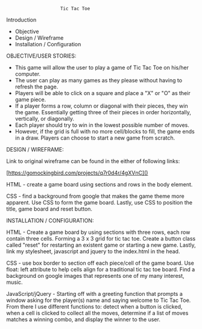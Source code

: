                         Tic Tac Toe

Introduction

 * Objective
 * Design / Wireframe
 * Installation / Configuration

OBJECTIVE/USER STORIES:

* This game will allow the user to play a game of Tic Tac Toe on his/her computer.
* The user can play as many games as they please without having to refresh the page.
* Players will be able to click on a square and place a "X" or "O" as their game piece.
* If a player forms a row, column or diagonal with their pieces, they win the game. Essentially getting three of their pieces in order horizontally, vertically, or diagonally.
* Each player should try to win in the lowest possible number of moves.
* However, if the grid is full with no more cell/blocks to fill, the game ends in a draw. Players can choose to start a new game from scratch.


DESIGN / WIREFRAME:


Link to original wireframe can be found in the either of following links:

[https://gomockingbird.com/projects/q7r0d4r/4gXVnC]()

HTML - create a game board using sections and rows in the body element.

CSS - find a background from google that makes the game theme more apparent. Use CSS to form the game board. Lastly, use CSS to position the title, game board and reset button.


INSTALLATION / CONFIGURATION:


HTML - Create a game board by using sections with three rows, each row contain three cells. Forming a 3 x 3 grid for tic tac toe. Create a button class called "reset" for restarting an existent game or starting a new game. Lastly, link my stylesheet, javascript and jquery to the index.html in the head.

CSS - use box border to section off each piece/cell of the game board. Use float: left attribute to help cells align for a traditional tic tac toe board. Find a background on google images that represents one of my many interest, music.

JavaScript/jQuery - Starting off with a greeting function that prompts a window asking for the player(s) name and saying welcome to Tic Tac Toe. From there I use different functions to: detect when a button is clicked, when a cell is clicked to collect all the moves, determine if a list of moves matches a winning combo, and display the winner to the user.
